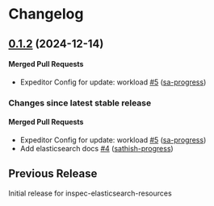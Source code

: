 # Changelog
<!-- latest_release 0.1.2 -->
## [0.1.2](https://github.com/inspec/inspec-elasticsearch-resources/tree/0.1.2) (2024-12-14)

#### Merged Pull Requests
- Expeditor Config for update: workload [#5](https://github.com/inspec/inspec-elasticsearch-resources/pull/5) ([sa-progress](https://github.com/sa-progress))
<!-- latest_release -->
<!-- release_rollup -->
### Changes since latest stable release

#### Merged Pull Requests
- Expeditor Config for update: workload [#5](https://github.com/inspec/inspec-elasticsearch-resources/pull/5) ([sa-progress](https://github.com/sa-progress)) <!-- 0.1.2 -->
- Add elasticsearch docs [#4](https://github.com/inspec/inspec-elasticsearch-resources/pull/4) ([sathish-progress](https://github.com/sathish-progress)) <!-- 0.1.1 -->
<!-- release_rollup -->
<!-- latest_stable_release -->
<!-- latest_stable_release -->
## Previous Release
Initial release for inspec-elasticsearch-resources